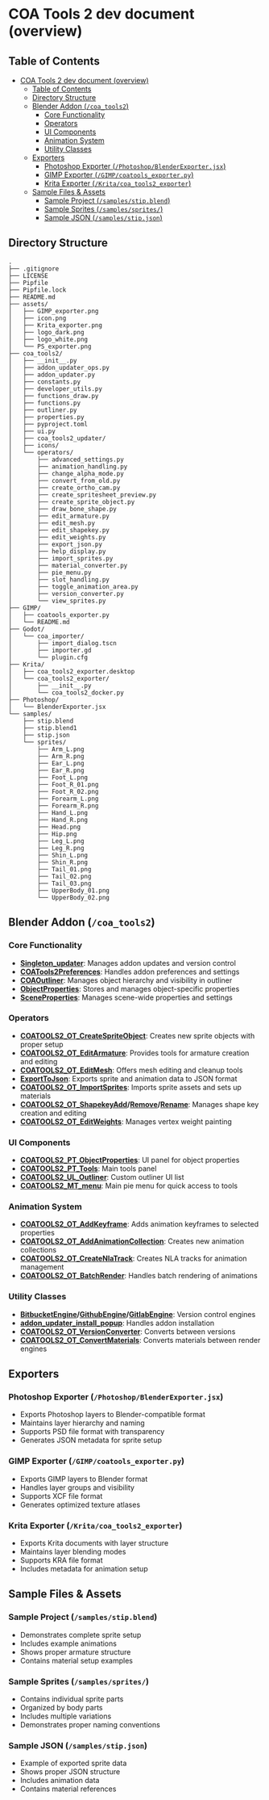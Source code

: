 # COA Tools 2 dev document (overview)

## Table of Contents

- [COA Tools 2 dev document (overview)](#coa-tools-2-dev-document-overview)
  - [Table of Contents](#table-of-contents)
  - [Directory Structure](#directory-structure)
  - [Blender Addon (`/coa_tools2`)](#blender-addon-coa_tools2)
    - [Core Functionality](#core-functionality)
    - [Operators](#operators)
    - [UI Components](#ui-components)
    - [Animation System](#animation-system)
    - [Utility Classes](#utility-classes)
  - [Exporters](#exporters)
    - [Photoshop Exporter (`/Photoshop/BlenderExporter.jsx`)](#photoshop-exporter-photoshopblenderexporterjsx)
    - [GIMP Exporter (`/GIMP/coatools_exporter.py`)](#gimp-exporter-gimpcoatools_exporterpy)
    - [Krita Exporter (`/Krita/coa_tools2_exporter`)](#krita-exporter-kritacoa_tools2_exporter)
  - [Sample Files \& Assets](#sample-files--assets)
    - [Sample Project (`/samples/stip.blend`)](#sample-project-samplesstipblend)
    - [Sample Sprites (`/samples/sprites/`)](#sample-sprites-samplessprites)
    - [Sample JSON (`/samples/stip.json`)](#sample-json-samplesstipjson)

## Directory Structure

```
.
├── .gitignore
├── LICENSE
├── Pipfile
├── Pipfile.lock
├── README.md
├── assets/
│   ├── GIMP_exporter.png
│   ├── icon.png
│   ├── Krita_exporter.png
│   ├── logo_dark.png
│   ├── logo_white.png
│   └── PS_exporter.png
├── coa_tools2/
│   ├── __init__.py
│   ├── addon_updater_ops.py
│   ├── addon_updater.py
│   ├── constants.py
│   ├── developer_utils.py
│   ├── functions_draw.py
│   ├── functions.py
│   ├── outliner.py
│   ├── properties.py
│   ├── pyproject.toml
│   ├── ui.py
│   ├── coa_tools2_updater/
│   ├── icons/
│   └── operators/
│       ├── advanced_settings.py
│       ├── animation_handling.py
│       ├── change_alpha_mode.py
│       ├── convert_from_old.py
│       ├── create_ortho_cam.py
│       ├── create_spritesheet_preview.py
│       ├── create_sprite_object.py
│       ├── draw_bone_shape.py
│       ├── edit_armature.py
│       ├── edit_mesh.py
│       ├── edit_shapekey.py
│       ├── edit_weights.py
│       ├── export_json.py
│       ├── help_display.py
│       ├── import_sprites.py
│       ├── material_converter.py
│       ├── pie_menu.py
│       ├── slot_handling.py
│       ├── toggle_animation_area.py
│       ├── version_converter.py
│       └── view_sprites.py
├── GIMP/
│   ├── coatools_exporter.py
│   └── README.md
├── Godot/
│   └── coa_importer/
│       ├── import_dialog.tscn
│       ├── importer.gd
│       └── plugin.cfg
├── Krita/
│   ├── coa_tools2_exporter.desktop
│   └── coa_tools2_exporter/
│       ├── __init__.py
│       └── coa_tools2_docker.py
├── Photoshop/
│   └── BlenderExporter.jsx
└── samples/
    ├── stip.blend
    ├── stip.blend1
    ├── stip.json
    └── sprites/
        ├── Arm_L.png
        ├── Arm_R.png
        ├── Ear_L.png
        ├── Ear_R.png
        ├── Foot_L.png
        ├── Foot_R_01.png
        ├── Foot_R_02.png
        ├── Forearm_L.png
        ├── Forearm_R.png
        ├── Hand_L.png
        ├── Hand_R.png
        ├── Head.png
        ├── Hip.png
        ├── Leg_L.png
        ├── Leg_R.png
        ├── Shin_L.png
        ├── Shin_R.png
        ├── Tail_01.png
        ├── Tail_02.png
        ├── Tail_03.png
        ├── UpperBody_01.png
        └── UpperBody_02.png
```

## Blender Addon (`/coa_tools2`)

### Core Functionality

- **[Singleton_updater](https://github.com/Aodaruma/coa_tools2/blob/master/coa_tools2/addon_updater.py#L56)**: Manages addon updates and version control
- **[COATools2Preferences](https://github.com/Aodaruma/coa_tools2/blob/master/coa_tools2/__init__.py#L85)**: Handles addon preferences and settings
- **[COAOutliner](https://github.com/Aodaruma/coa_tools2/blob/master/coa_tools2/outliner.py#L118)**: Manages object hierarchy and visibility in outliner
- **[ObjectProperties](https://github.com/Aodaruma/coa_tools2/blob/master/coa_tools2/properties.py#L367)**: Stores and manages object-specific properties
- **[SceneProperties](https://github.com/Aodaruma/coa_tools2/blob/master/coa_tools2/properties.py#L424)**: Manages scene-wide properties and settings

### Operators

- **[COATOOLS2_OT_CreateSpriteObject](https://github.com/Aodaruma/coa_tools2/blob/master/coa_tools2/operators/create_sprite_object.py#L47)**: Creates new sprite objects with proper setup
- **[COATOOLS2_OT_EditArmature](https://github.com/Aodaruma/coa_tools2/blob/master/coa_tools2/operators/edit_armature.py#L49)**: Provides tools for armature creation and editing
- **[COATOOLS2_OT_EditMesh](https://github.com/Aodaruma/coa_tools2/blob/master/coa_tools2/operators/edit_mesh.py#L203)**: Offers mesh editing and cleanup tools
- **[ExportToJson](https://github.com/Aodaruma/coa_tools2/blob/master/coa_tools2/operators/export_json.py#L42)**: Exports sprite and animation data to JSON format
- **[COATOOLS2_OT_ImportSprites](https://github.com/Aodaruma/coa_tools2/blob/master/coa_tools2/operators/import_sprites.py#L540)**: Imports sprite assets and sets up materials
- **[COATOOLS2_OT_ShapekeyAdd](https://github.com/Aodaruma/coa_tools2/blob/master/coa_tools2/operators/edit_shapekey.py#L65)/[Remove](https://github.com/Aodaruma/coa_tools2/blob/master/coa_tools2/operators/edit_shapekey.py#L98)/[Rename](https://github.com/Aodaruma/coa_tools2/blob/master/coa_tools2/operators/edit_shapekey.py#L123)**: Manages shape key creation and editing
- **[COATOOLS2_OT_EditWeights](https://github.com/Aodaruma/coa_tools2/blob/master/coa_tools2/operators/edit_weights.py#L53)**: Manages vertex weight painting

### UI Components

- **[COATOOLS2_PT_ObjectProperties](https://github.com/Aodaruma/coa_tools2/blob/master/coa_tools2/ui.py#L130)**: UI panel for object properties
- **[COATOOLS2_PT_Tools](https://github.com/Aodaruma/coa_tools2/blob/master/coa_tools2/ui.py#L423)**: Main tools panel
- **[COATOOLS2_UL_Outliner](https://github.com/Aodaruma/coa_tools2/blob/master/coa_tools2/outliner.py#L134)**: Custom outliner UI list
- **[COATOOLS2_MT_menu](https://github.com/Aodaruma/coa_tools2/blob/master/coa_tools2/operators/pie_menu.py#L9)**: Main pie menu for quick access to tools

### Animation System

- **[COATOOLS2_OT_AddKeyframe](https://github.com/Aodaruma/coa_tools2/blob/master/coa_tools2/operators/animation_handling.py#L46)**: Adds animation keyframes to selected properties
- **[COATOOLS2_OT_AddAnimationCollection](https://github.com/Aodaruma/coa_tools2/blob/master/coa_tools2/operators/animation_handling.py#L259)**: Creates new animation collections
- **[COATOOLS2_OT_CreateNlaTrack](https://github.com/Aodaruma/coa_tools2/blob/master/coa_tools2/operators/animation_handling.py#L454)**: Creates NLA tracks for animation management
- **[COATOOLS2_OT_BatchRender](https://github.com/Aodaruma/coa_tools2/blob/master/coa_tools2/operators/animation_handling.py#L597)**: Handles batch rendering of animations

### Utility Classes

- **[BitbucketEngine](https://github.com/Aodaruma/coa_tools2/blob/master/coa_tools2/addon_updater.py#L1356)/[GithubEngine](https://github.com/Aodaruma/coa_tools2/blob/master/coa_tools2/addon_updater.py#L1384)/[GitlabEngine](https://github.com/Aodaruma/coa_tools2/blob/master/coa_tools2/addon_updater.py#L1409)**: Version control engines
- **[addon_updater_install_popup](https://github.com/Aodaruma/coa_tools2/blob/master/coa_tools2/addon_updater_ops.py#L56)**: Handles addon installation
- **[COATOOLS2_OT_VersionConverter](https://github.com/Aodaruma/coa_tools2/blob/master/coa_tools2/operators/version_converter.py#L5)**: Converts between versions
- **[COATOOLS2_OT_ConvertMaterials](https://github.com/Aodaruma/coa_tools2/blob/master/coa_tools2/operators/material_converter.py#L5)**: Converts materials between render engines

## Exporters

### Photoshop Exporter (`/Photoshop/BlenderExporter.jsx`)

- Exports Photoshop layers to Blender-compatible format
- Maintains layer hierarchy and naming
- Supports PSD file format with transparency
- Generates JSON metadata for sprite setup

### GIMP Exporter (`/GIMP/coatools_exporter.py`)

- Exports GIMP layers to Blender format
- Handles layer groups and visibility
- Supports XCF file format
- Generates optimized texture atlases

### Krita Exporter (`/Krita/coa_tools2_exporter`)

- Exports Krita documents with layer structure
- Maintains layer blending modes
- Supports KRA file format
- Includes metadata for animation setup

## Sample Files & Assets

### Sample Project (`/samples/stip.blend`)

- Demonstrates complete sprite setup
- Includes example animations
- Shows proper armature structure
- Contains material setup examples

### Sample Sprites (`/samples/sprites/`)

- Contains individual sprite parts
- Organized by body parts
- Includes multiple variations
- Demonstrates proper naming conventions

### Sample JSON (`/samples/stip.json`)

- Example of exported sprite data
- Shows proper JSON structure
- Includes animation data
- Contains material references
